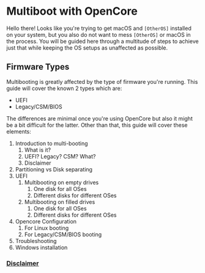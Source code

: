 # Multiboot with OpenCore

Hello there! Looks like you're trying to get macOS and `[OtherOS]` installed on your system, but you also do not want to mess `[OtherOS]` or macOS in the process. You will be guided here through a multitude of steps to achieve just that while keeping the OS setups as unaffected as possible.

## Firmware Types

Multibooting is greatly affected by the type of firmware you're running. This guide will cover the known 2 types which are:

- UEFI
- Legacy/CSM/BIOS

The differences are minimal once you're using OpenCore but also it might be a bit difficult for the latter. Other than that, this guide will cover these elements:

1. Introduction to multi-booting
   1. What is it?
   2. UEFI? Legacy? CSM? What?
   3. Disclaimer
2. Partitioning vs Disk separating
3. UEFI
   1. Multibooting on empty drives
      1. One disk for all OSes
      2. Different disks for different OSes
   2. Multibooting on filled drives
      1. One disk for all OSes
      2. Different disks for different OSes
4. Opencore Configuration
   1. For Linux booting
   2. For Legacy/CSM/BIOS booting
5. Troubleshooting
6. Windows installation

### [Disclaimer](./Intro/disc.md)
